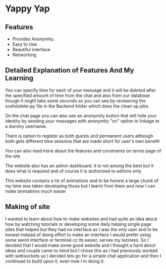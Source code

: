 <h1>Yappy Yap</h1>


<h2>Features</h2>


<ul>


  <li>Provides Anonymity.</li>


  <li>Easy to Use</li>


  <li>Beautiful interface</li>


  <li>Networking</li>


</ul>


<h2>Detailed Explanation of Features And My Learning</h2>


<p>You can specify time for each of your message and it will be deleted after the specified amount of time from the chat and also from our database though it might take some seconds as you can see by reviewring the scehduleler.py file in the Backend folder which does the clean up jobs.</p>


<p>On the chat page you can also see an anonymity button that will hide your identity by sending your messages with anonymity "on" option in linkage to a dummy username.</p>


<p>There is option to register as both guests and permanent users although both gets different time sessions that are made short for user's own benefit</p>


<p>You can also read more about the features and constraints on terms page of the site</p>


<p>The website also has an admin dashboard. It is not among the best but it does what is required and of course it is authorized to admins only</p>


<p>This website contains a lot of animations and to be honest a large chunk of my time was taken developing those but I learnt from them and now I can make animations much easier</p>


<h2>Making of site</h2>


<p>I wanted to learn about how to make websites and had quite an idea about how by watching tutorials or developing some daily helping single page sites that helped but they had no interface as I was the only user and to be honest instead of doing effort to make an interface I would prefer using some weird interface or terminal cz its easier, serves my laziness. So I decided that I would make some good website and I thought a hard about ideas and couple came to mind but I chose this as I had previously worked with websockets so I decided lets go for a simple chat application and then I continued to build upon it, even now I m doing it.</p>